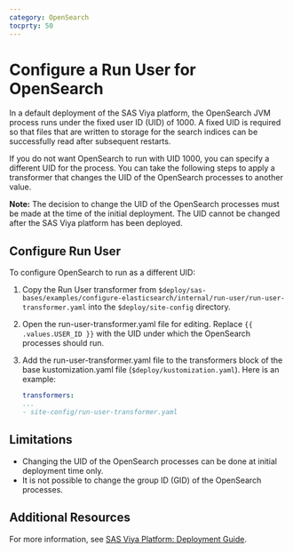 ```yaml
---
category: OpenSearch
tocprty: 50
---
```


# Configure a Run User for OpenSearch

In a default deployment of the SAS Viya platform, the OpenSearch JVM process runs under the fixed user ID (UID) of 1000. A fixed UID is required so that files that are written to storage for the search indices can be successfully read after subsequent restarts.

If you do not want OpenSearch to run with UID 1000, you can specify a different UID for the process. You can take the following steps to apply a transformer that changes the UID of the OpenSearch processes to another value.

**Note:** The decision to change the UID of the OpenSearch processes must be made at the time of the initial deployment. The UID cannot be changed after the SAS Viya platform has been deployed.

## Configure Run User

To configure OpenSearch to run as a different UID:

1. Copy the Run User transformer from `$deploy/sas-bases/examples/configure-elasticsearch/internal/run-user/run-user-transformer.yaml` into the `$deploy/site-config` directory.

2. Open the run-user-transformer.yaml file for editing. Replace `{{ .values.USER_ID }}` with the UID under which the OpenSearch processes should run.

3. Add the run-user-transformer.yaml file to the transformers block of the base kustomization.yaml file (`$deploy/kustomization.yaml`). Here is an example:
   
   ```yaml
   transformers:
   ...
   - site-config/run-user-transformer.yaml
   ```

## Limitations

* Changing the UID of the OpenSearch processes can be done at initial deployment time only.
* It is not possible to change the group ID (GID) of the OpenSearch processes.

## Additional Resources

For more information, see
[SAS Viya Platform: Deployment Guide](http://documentation.sas.com/?cdcId=itopscdc&cdcVersion=default&docsetId=dplyml0phy0dkr&docsetTarget=titlepage.htm&locale=en).